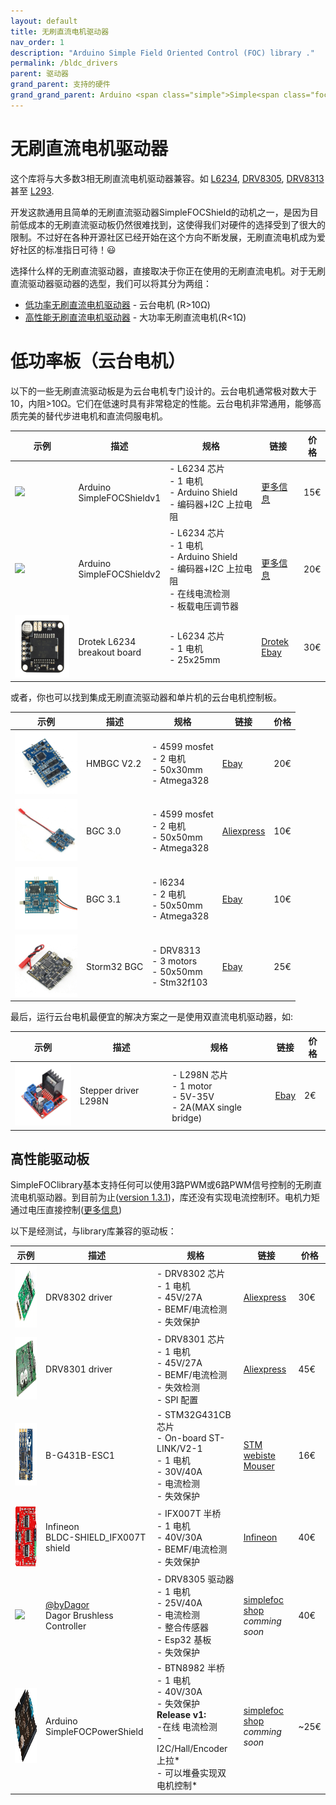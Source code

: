 ```yaml
---
layout: default
title: 无刷直流电机驱动器
nav_order: 1
description: "Arduino Simple Field Oriented Control (FOC) library ."
permalink: /bldc_drivers
parent: 驱动器
grand_parent: 支持的硬件
grand_grand_parent: Arduino <span class="simple">Simple<span class="foc">FOC</span>library</span>
---
```


# 无刷直流电机驱动器

这个库将与大多数3相无刷直流电机驱动器兼容。如 [<i class="fa fa-file"></i> L6234](https://www.st.com/en/motor-drivers/l6234.html), [<i class="fa fa-file"></i> DRV8305](https://www.ti.com/product/DRV8305), [<i class="fa fa-file"></i> DRV8313](https://www.ti.com/product/DRV8313)  甚至 [<i class="fa fa-file"></i> L293](http://www.ti.com/lit/ds/symlink/l293.pdf). 

开发这款通用且简单的无刷直流驱动器<span>Simple<span>FOC</span>Shield</span>的动机之一，是因为目前低成本的无刷直流驱动板仍然很难找到，这使得我们对硬件的选择受到了很大的限制。不过好在各种开源社区已经开始在这个方向不断发展，无刷直流电机成为爱好社区的标准指日可待！😃

选择什么样的无刷直流驱动器，直接取决于你正在使用的无刷直流电机。对于无刷直流驱动器驱动器的选型，我们可以将其分为两组：

- [低功率无刷直流电机驱动器](#low-power-boards---gimbal-motors-) - 云台电机 (R>10Ω)
- [高性能无刷直流电机驱动器](#high-performance-boards) - 大功率无刷直流电机(R<1Ω)

# 低功率板（云台电机）

以下的一些无刷直流驱动板是为云台电机专门设计的。云台电机通常极对数大于10，内阻&gt;10Ω。它们在低速时具有非常稳定的性能。云台电机非常通用，能够高质完美的替代步进电机和直流伺服电机。

| 示例                                                         | 描述                                                         | 规格                                                         | 链接                                                         | 价格 |
| ------------------------------------------------------------ | ------------------------------------------------------------ | ------------------------------------------------------------ | ------------------------------------------------------------ | ---- |
| [<img src="https://simplefoc.com/assets/img/v1.jpg" style="height:100px">](https://simplefoc.com/simplefoc_shield_product) | Arduino<br> <span class="simple">Simple<span class="foc">FOC</span>Shield</span>v1 | - L6234 芯片<br> - 1 电机 <br>- Arduino Shield <br> - 编码器+I2C 上拉电阻 | [更多信息](https://simplefoc.com/simplefoc_shield_product)   | 15€  |
| [<img src="https://simplefoc.com/assets/img/v2.jpg" style="height:100px">](https://simplefoc.com/simplefoc_shield_product) | Arduino<br> <span class="simple">Simple<span class="foc">FOC</span>Shield</span>v2 | - L6234 芯片<br> - 1 电机<br>- Arduino Shield <br> - 编码器+I2C 上拉电阻 <br> - 在线电流检测<br> - 板载电压调节器 | [更多信息](https://simplefoc.com/simplefoc_shield_product_v2) | 20€  |
| [<img src="extras/Images/l6234.jpg" style="height:100px">](https://www.ebay.com/itm/L6234-Breakout-Board/153204519965?hash=item23abb3741d:g:LE4AAOSwe35bctgg) | Drotek L6234<br> breakout board                              | - L6234 芯片 <br> - 1 电机 <br> - 25x25mm                    | [Drotek](https://store-drotek.com/212-brushless-gimbal-controller-l6234.html)<br> [Ebay](https://www.ebay.fr/itm/L6234-Breakout-Board-/153204519965) | 30€  |

或者，你也可以找到集成无刷直流驱动器和单片机的云台电机控制板。

| 示例                                                         | 描述        | 规格                                                        | 链接                                                         | 价格 |
| ------------------------------------------------------------ | ----------- | ----------------------------------------------------------- | ------------------------------------------------------------ | ---- |
| [<img src="extras/Images/pinout.jpg" style="height:100px">](https://www.ebay.com/itm/HMBGC-V2-0-3-Axle-Gimbal-Controller-Control-Plate-Board-Module-with-Sensor/351497840990?hash=item51d6e7695e:g:BAsAAOSw0QFXBxrZ:rk:1:pf:1) | HMBGC V2.2  | - 4599 mosfet<br> - 2 电机  <br> - 50x30mm <br> - Atmega328 | [Ebay](https://www.ebay.com/itm/HMBGC-V2-0-3-Axle-Gimbal-Controller-Control-Plate-Board-Module-with-Sensor/351497840990?hash=item51d6e7695e:g:BAsAAOSw0QFXBxrZ:rk:1:pf:1) | 20€  |
| [<img src="extras/Images/bgc_30.jpg" style="height:100px">](https://fr.aliexpress.com/item/4000411471994.html?spm=a2g0o.productlist.0.0.5d047d57y4zGC4&algo_pvid=861ada4b-b12f-4019-be84-fae9870a12ed&algo_expid=861ada4b-b12f-4019-be84-fae9870a12ed-1&btsid=0ab6f83a15906954691168349e30d7&ws_ab_test=searchweb0_0,searchweb201602_,searchweb201603_) | BGC 3.0     | - 4599 mosfet<br> - 2 电机  <br> - 50x50mm <br> - Atmega328 | [Aliexpress](https://fr.aliexpress.com/item/4000411471994.html?spm=a2g0o.productlist.0.0.5d047d57y4zGC4&algo_pvid=861ada4b-b12f-4019-be84-fae9870a12ed&algo_expid=861ada4b-b12f-4019-be84-fae9870a12ed-1&btsid=0ab6f83a15906954691168349e30d7&ws_ab_test=searchweb0_0,searchweb201602_,searchweb201603_) | 10€  |
| [<img src="extras/Images/bgc31.jpg" style="height:100px">](https://www.ebay.com/itm/BGC-3-1-MOS-Large-Current-Two-Axis-Brushless-Gimbal-Controller-Driver-Alexmos/302692769869?hash=item4679e5204d:g:m9AAAOSweHtdzM8o) | BGC 3.1     | - l6234<br> - 2 电机  <br> - 50x50mm <br> - Atmega328       | [Ebay](https://www.ebay.com/itm/BGC-3-1-MOS-Large-Current-Two-Axis-Brushless-Gimbal-Controller-Driver-Alexmos/302692769869?hash=item4679e5204d:g:m9AAAOSweHtdzM8o) | 10€  |
| [<img src="extras/Images/strom.jpg" style="height:100px">](https://www.ebay.com/itm/Storm32-BGC-32Bit-3-Axis-Brushless-Gimbal-Controller-V1-32-DRV8313-Motor-Driver/174343022855?hash=item2897a76907:g:20YAAOSwbEhfBo28) | Storm32 BGC | - DRV8313 <br> - 3 motors  <br> - 50x50mm <br> - Stm32f103  | [Ebay](https://www.ebay.com/itm/Storm32-BGC-32Bit-3-Axis-Brushless-Gimbal-Controller-V1-32-DRV8313-Motor-Driver/174343022855?hash=item2897a76907:g:20YAAOSwbEhfBo28) | 25€  |

最后，运行云台电机最便宜的解决方案之一是使用双直流电机驱动器，如:

| 示例                                                         | 描述                 | 规格                                                         | 链接                                                         | 价格 |
| ------------------------------------------------------------ | -------------------- | ------------------------------------------------------------ | ------------------------------------------------------------ | ---- |
| [<img src="extras/Images/l298n.jpg" style="height:100px">](https://www.ebay.com/itm/L298N-DC-Stepper-Motor-Driver-Module-Dual-H-Bridge-Control-Board-for-Arduino/362863436137?hash=item547c58a169:g:gkYAAOSwe6FaJ5Df) | Stepper driver L298N | - L298N  芯片<br> - 1 motor <br>- 5V-35V <br> - 2A(MAX single bridge) | [Ebay](https://www.ebay.com/itm/L298N-DC-Stepper-Motor-Driver-Module-Dual-H-Bridge-Control-Board-for-Arduino/362863436137?hash=item547c58a169:g:gkYAAOSwe6FaJ5Df) | 2€   |

## 高性能驱动板
<span>Simple<span>FOC</span>library</span>基本支持任何可以使用3路PWM或6路PWM信号控制的无刷直流电机驱动器。到目前为止([version 1.3.1](https://github.com/simplefoc/Arduino-FOC/releases))，库还没有实现电流控制环。电机力矩通过电压直接控制([更多信息](voltage_torque_control))

以下是经测试，与library库兼容的驱动板：

示例|描述|规格|链接|价格
---- | ---- | ---- | --- | --- 
[<img src="extras/Images/drv8302.png" style="height:100px">](https://fr.aliexpress.com/item/4000126430773.html?spm=a2g0o.productlist.0.0.702a312aXmzuUK&algo_pvid=50131a88-ac88-4755-bb71-978c07ec461e&algo_expid=50131a88-ac88-4755-bb71-978c07ec461e-5&btsid=0b0a119a15957548552557385e6f5e&ws_ab_test=searchweb0_0,searchweb201602_,searchweb201603_)| DRV8302 driver | - DRV8302 芯片 <br> - 1 电机 <br>- 45V/27A <br> - BEMF/电流检测  <br> - 失效保护 | [Aliexpress](https://fr.aliexpress.com/item/4000126430773.html?spm=a2g0o.productlist.0.0.702a312aXmzuUK&algo_pvid=50131a88-ac88-4755-bb71-978c07ec461e&algo_expid=50131a88-ac88-4755-bb71-978c07ec461e-5&btsid=0b0a119a15957548552557385e6f5e&ws_ab_test=searchweb0_0,searchweb201602_,searchweb201603_) | 30€
[<img src="extras/Images/drv8301.png" style="height:100px">](https://fr.aliexpress.com/item/4000203180955.html?spm=a2g0o.productlist.0.0.39871962xgolNI&algo_pvid=a86f85ad-3d0b-46cd-a05a-cb7c89e92c9e&algo_expid=a86f85ad-3d0b-46cd-a05a-cb7c89e92c9e-4&btsid=0b0a01f815957554085321097e9fdf&ws_ab_test=searchweb0_0,searchweb201602_,searchweb201603_)| DRV8301 driver | - DRV8301 芯片<br> - 1 电机 <br>- 45V/27A <br> - BEMF/电流检测  <br> - 失效检测 <br> - SPI 配置 | [Aliexpress](https://fr.aliexpress.com/item/4000203180955.html?spm=a2g0o.productlist.0.0.39871962xgolNI&algo_pvid=a86f85ad-3d0b-46cd-a05a-cb7c89e92c9e&algo_expid=a86f85ad-3d0b-46cd-a05a-cb7c89e92c9e-4&btsid=0b0a01f815957554085321097e9fdf&ws_ab_test=searchweb0_0,searchweb201602_,searchweb201603_) | 45€
[<img src="extras/Images/B-G431B-ESC1_SPL.jpg" style="height:100px">](https://www.st.com/en/evaluation-tools/b-g431b-esc1.html)| B-G431B-ESC1 | - STM32G431CB 芯片 <br> - On-board ST-LINK/V2-1 <br> - 1 电机 <br>- 30V/40A <br> - 电流检测  <br> - 失效保护 | [STM webiste](https://www.st.com/en/evaluation-tools/b-g431b-esc1.html) <br> [Mouser](https://eu.mouser.com/ProductDetail/STMicroelectronics/B-G431B-ESC1/?qs=%2Fha2pyFaduj9HtQf9%2FgsBmvGqEl7EbEPOyTxg06xIidkuUIykXhpkA%3D%3D) | 16€
[<img src="extras/Images/SHIELD_IFX007T.jpg" style="height:100px">](https://www.infineon.com/cms/en/product/evaluation-boards/bldc-shield_ifx007t/)| Infineon <br> BLDC-SHIELD_IFX007T shield | -  IFX007T 半桥<br> - 1 电机 <br>- 40V/30A <br> - BEMF/电流检测 <br> - 失效保护 | [Infineon](https://www.infineon.com/cms/en/product/evaluation-boards/bldc-shield_ifx007t/) | 40€
[<img src="https://simplefoc.com/assets/img/dagor/Dagor_iso.png" style="height:120px">](https://github.com/byDagor/Dagor-Brushless-Controller)| [@byDagor](https://github.com/byDagor) <br> Dagor Brushless Controller | -  DRV8305 驱动器 <br> - 1 电机 <br>- 25V/40A <br> - 电流检测 <br> - 整合传感器<br> - Esp32 基板<br> - 失效保护 | [simplefoc shop](https://simplefoc.com/shop)<br> <i>comming soon</i> | 40€
[<img src="extras/Images/powershield.jpg" style="height:120px">](https://github.com/simplefoc/Arduino-SimpleFOC-PowerShield)| Arduino<br> <span class="simple">Simple<span class="foc">FOC</span><span class="power">Power</span>Shield</span> | -  BTN8982 半桥 <br> - 1 电机<br>- 40V/30A<br> - 失效保护 <br> <b>Release v1:</b> <br> -在线 电流检测 <br> - I2C/Hall/Encoder 上拉*<br> - 可以堆叠实现双电机控制* |  [simplefoc shop](https://simplefoc.com/shop)<br> <i>comming soon</i> | ~25€
